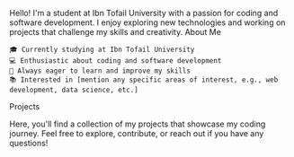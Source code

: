 Hello! I'm a student at Ibn Tofail University with a passion for coding and software development. I enjoy exploring new technologies and working on projects that challenge my skills and creativity.
About Me

    🎓 Currently studying at Ibn Tofail University
    💻 Enthusiastic about coding and software development
    🌱 Always eager to learn and improve my skills
    📚 Interested in [mention any specific areas of interest, e.g., web development, data science, etc.]

Projects

Here, you'll find a collection of my projects that showcase my coding journey. Feel free to explore, contribute, or reach out if you have any questions!
